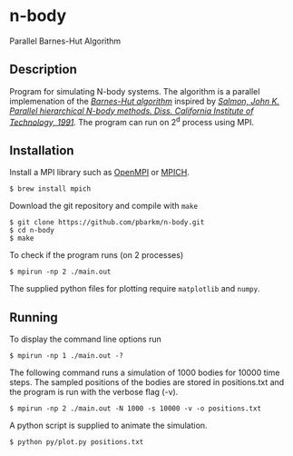 # n-body

Parallel Barnes-Hut Algorithm

## Description

Program for simulating N-body systems. The algorithm is a parallel implemenation of the [_Barnes-Hut algorithm_](https://www.nature.com/nature/journal/v324/n6096/abs/324446a0.html) inspired by [_Salmon, John K.  Parallel hierarchical N-body methods. Diss. California Institute of Technology, 1991_](http://thesis.library.caltech.edu/6291/). The program can run on 2<sup>d</sup> process using MPI. 

## Installation

Install a MPI library such as [OpenMPI](https://www.open-mpi.org/) or [MPICH](https://www.mpich.org/). 

```
$ brew install mpich
```

Download the git repository and compile with `make`

```
$ git clone https://github.com/pbarkm/n-body.git  
$ cd n-body  
$ make  
```
 
To check if the program runs (on 2 processes)

```
$ mpirun -np 2 ./main.out
```

The supplied python files for plotting require `matplotlib` and `numpy`.

## Running

To display the command line options run

```
$ mpirun -np 1 ./main.out -?
```

The following command runs a simulation of 1000 bodies for 10000 time steps. The sampled positions of the bodies are stored in positions.txt and the program is run with the verbose flag (-v).

```
$ mpirun -np 2 ./main.out -N 1000 -s 10000 -v -o positions.txt
```

A python script is supplied to animate the simulation.

```
$ python py/plot.py positions.txt
```



